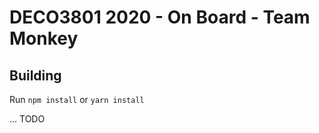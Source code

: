 # DECO3801 2020 - On Board - Team Monkey

## Building

Run `npm install` or `yarn install`

... TODO
